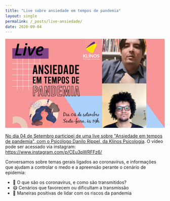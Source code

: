 ```yaml
---
title: "Live sobre ansiedade em tempos de pandemia"
layout: single
permalink: /_posts/live-ansiedade/
date: 2020-09-04
---
```


<a href="https://andersonbrito.github.io/_posts/live-ansiedade/"><img src="/assets/images/live-ansiedade.png" width="700">

No dia 04 de Setembro participei de uma live sobre "Ansiedade em tempos de pandemia", com o Psicólogo Danilo Rippel, da [Klínos Psicologia](https://www.instagram.com/klinospsicologia). O vídeo pode ser acessado via instagram: <https://www.instagram.com/p/CEu3pWRFFz6/>

Conversamos sobre temas gerais ligados ao coronavírus, e informações que ajudam a controlar o medo e a apreensão perante o cenário de epidemia:

- 🦠 O que são os coronavírus, e como são transmitidos?
- 😷 Cenários que favorecem ou dificultam a transmissão
- 💭 Maneiras positivas de lidar com os riscos da pandemia
